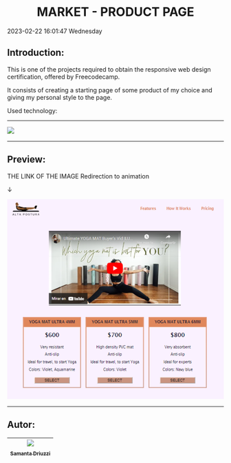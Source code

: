 <h1 align="center"> MARKET - PRODUCT PAGE </h1>

2023-02-22 16:01:47 Wednesday

## Introduction:

This is one of the projects required to obtain the responsive web design certification, offered by Freecodecamp.

It consists of creating a starting page of some product of my choice and giving my personal style to the page.

Used technology:

---

<p align="left">
   <img src="https://img.shields.io/badge/STATUS-%20FINALIZED-red">
</p>

---

## Preview:

THE LINK OF THE IMAGE Redirection to animation

&darr;

[![Project image capture](https://github.com/SamantaDriuzzi/Product-Leanding-Page/blob/master/Captura.PNG?raw=true "Project image capture")](http://127.0.0.1:5500/index.html "Project image capture")

---

## Autor:

| [<img src="https://avatars.githubusercontent.com/u/117830607?s=400&u=50db9e90f2146281ef4219eefc22e881127de4cc&v=4" width=80><br><sub>Samanta Driuzzi</sub>](https://github.com/SamantaDriuzzi)
| :---: |
